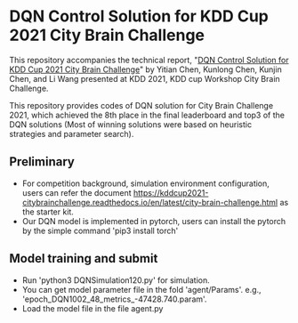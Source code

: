 # DQN Control Solution for KDD Cup 2021 City Brain Challenge
This repository accompanies the technical report, "<a href="https://arxiv.org/abs/2108.06491">DQN Control Solution for KDD Cup 2021 City Brain Challenge</a>" by Yitian Chen, Kunlong Chen, Kunjin Chen, and Li Wang presented at KDD 2021, KDD cup Workshop City Brain Challenge.

This repository provides codes of DQN solution for City Brain Challenge 2021, which  achieved the 8th place in the final leaderboard and top3 of the DQN solutions (Most of winning solutions were based on heuristic strategies and parameter search).

## Preliminary
   * For competition background, simulation environment configuration, users can refer the document https://kddcup2021-citybrainchallenge.readthedocs.io/en/latest/city-brain-challenge.html as the starter kit.
   * Our DQN model is implemented in pytorch, users can install the pytorch by the simple command 'pip3 install torch'

## Model training and submit
   * Run 'python3 DQNSimulation120.py' for simulation.
   * You can get model parameter file in the fold 'agent/Params'. e.g., 'epoch_DQN1002_48_metrics_-47428.740.param'.
   * Load the model file in the file agent.py 

